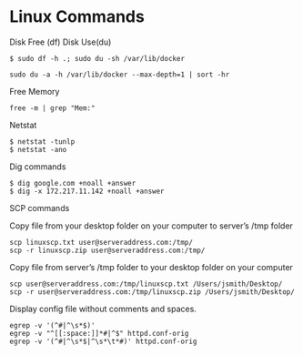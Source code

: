 # Linux Commands

Disk Free (df) Disk Use(du)
```
$ sudo df -h .; sudo du -sh /var/lib/docker 

sudo du -a -h /var/lib/docker --max-depth=1 | sort -hr
```
Free Memory
```
free -m | grep "Mem:"
```
Netstat
```
$ netstat -tunlp
$ netstat -ano
```

Dig commands
```
$ dig google.com +noall +answer
$ dig -x 172.217.11.142 +noall +answer
```

SCP commands

Copy file from your desktop folder on your computer to server’s /tmp folder
```
scp linuxscp.txt user@serveraddress.com:/tmp/
scp -r linuxscp.zip user@serveraddress.com:/tmp/
```
Copy file from server’s /tmp folder to your desktop folder on your computer
```
scp user@serveraddress.com:/tmp/linuxscp.txt /Users/jsmith/Desktop/
scp -r user@serveraddress.com:/tmp/linuxscp.zip /Users/jsmith/Desktop/ 
```
Display config file without comments and spaces.
```
egrep -v '(^#|^\s*$)' 
egrep -v "^[[:space:]]*#|^$" httpd.conf-orig
egrep -v '(^#|^\s*$|^\s*\t*#)' httpd.conf-orig
```
